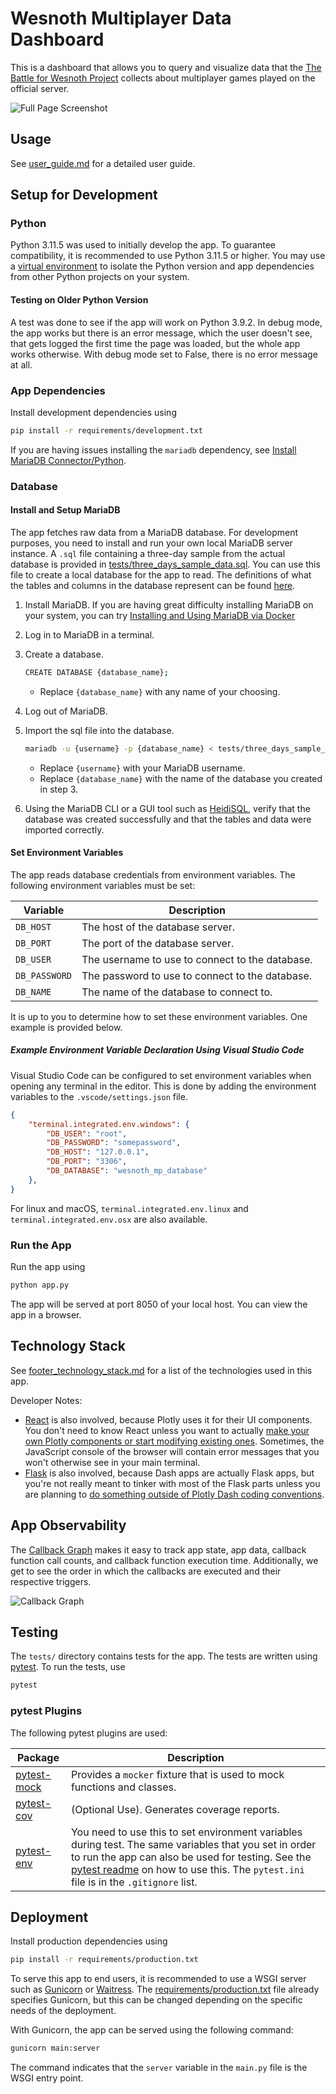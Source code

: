 # Wesnoth Multiplayer Data Dashboard

This is a dashboard that allows you to query and visualize data that the [The Battle for Wesnoth Project](https://wiki.wesnoth.org/Project) collects about multiplayer games played on the official server.

![Full Page Screenshot](readme_assets/full_page.png)

## Usage

See [user_guide.md](assets/markdown/user_guide.md) for a detailed user guide.

## Setup for Development

### Python

Python 3.11.5 was used to initially develop the app. To guarantee compatibility, it is recommended to use Python 3.11.5 or higher. You may use a [virtual environment](https://docs.python.org/3/library/venv.html) to isolate the Python version and app dependencies from other Python projects on your system.

#### Testing on Older Python Version

A test was done to see if the app will work on Python 3.9.2. In debug mode, the app works but there is an error message, which the user doesn't see, that gets logged the first time the page was loaded, but the whole app works otherwise. With debug mode set to False, there is no error message at all.

### App Dependencies

Install development dependencies using

```bash
pip install -r requirements/development.txt
```

If you are having issues installing the `mariadb` dependency, see [Install MariaDB Connector/Python](https://mariadb.com/docs/server/connect/programming-languages/python/install/).

### Database

#### Install and Setup MariaDB

The app fetches raw data from a MariaDB database. For development purposes, you need to install and run your own local MariaDB server instance. A `.sql` file containing a three-day sample from the actual database is provided in [tests/three_days_sample_data.sql](tests/three_days_sample_data.sql). You can use this file to create a local database for the app to read. The definitions of what the tables and columns in the database represent can be found [here](https://github.com/wesnoth/wesnoth/blob/master/utils/mp-server/table_definitions.sql).

1. Install MariaDB. If you are having great difficulty installing MariaDB on your system, you can try [Installing and Using MariaDB via Docker](https://mariadb.com/kb/en/installing-and-using-mariadb-via-docker/)
2. Log in to MariaDB in a terminal.
3. Create a database.

    ```bash
    CREATE DATABASE {database_name};
    ```

    - Replace `{database_name}` with any name of your choosing.

4. Log out of MariaDB.
5. Import the sql file into the database.

    ```bash
    mariadb -u {username} -p {database_name} < tests/three_days_sample_data.sql
    ```

    - Replace `{username}` with your MariaDB username.
    - Replace `{database_name}` with the name of the database you created in step 3.

6. Using the MariaDB CLI or a GUI tool such as [HeidiSQL](https://www.heidisql.com/), verify that the database was created successfully and that the tables and data were imported correctly.

#### Set Environment Variables

The app reads database credentials from environment variables. The following environment variables must be set:

| Variable     | Description                                      |
|--------------|--------------------------------------------------|
| `DB_HOST`    | The host of the database server.                 |
| `DB_PORT`    | The port of the database server.                 |
| `DB_USER`    | The username to use to connect to the database.  |
| `DB_PASSWORD`| The password to use to connect to the database.  |
| `DB_NAME`    | The name of the database to connect to.          |

It is up to you to determine how to set these environment variables. One example is provided below.

##### Example Environment Variable Declaration Using Visual Studio Code

Visual Studio Code can be configured to set environment variables when opening any terminal in the editor. This is done by adding the environment variables to the `.vscode/settings.json` file.

```json
{
    "terminal.integrated.env.windows": {
        "DB_USER": "root",
        "DB_PASSWORD": "somepassword",
        "DB_HOST": "127.0.0.1",
        "DB_PORT": "3306",
        "DB_DATABASE": "wesnoth_mp_database"
    },
}
```

For linux and macOS, `terminal.integrated.env.linux` and `terminal.integrated.env.osx` are also available.

### Run the App

Run the app using

```bash
python app.py
```

The app will be served at port 8050 of your local host. You can view the app in a browser.

## Technology Stack

See [footer_technology_stack.md](assets/markdown/footer_technology_stack.md) for a list of the technologies used in this app.

Developer Notes:

- [React](https://react.dev/) is also involved, because Plotly uses it for their UI components. You don't need to know React unless you want to actually [make your own Plotly components or start modifying existing ones](https://dash.plotly.com/react-for-python-developers). Sometimes, the JavaScript console of the browser will contain error messages that you won't otherwise see in your main terminal.
- [Flask](https://flask.palletsprojects.com) is also involved, because Dash apps are actually Flask apps, but you're not really meant to tinker with most of the Flask parts unless you are planning to [do something outside of Plotly Dash coding conventions](https://hackersandslackers.com/plotly-dash-with-flask/).

## App Observability

The [Callback Graph](https://dash.plotly.com/devtools#callback-graph) makes it easy to track app state, app data, callback function call counts, and callback function execution time. Additionally, we get to see the order in which the callbacks are executed and their respective triggers.

![Callback Graph](readme_assets/callback_graph.png)

## Testing

The `tests/` directory contains tests for the app. The tests are written using [pytest](https://docs.pytest.org/). To run the tests, use

```bash
pytest
```

### pytest Plugins

The following pytest plugins are used:

| Package | Description |
| --- | --- |
| [pytest-mock](https://pytest-mock.readthedocs.io/en/latest/) | Provides a `mocker` fixture that is used to mock functions and classes. |
| [pytest-cov](https://pytest-cov.readthedocs.io/en/latest/) | (Optional Use). Generates coverage reports. |
| [pytest-env](https://github.com/pytest-dev/pytest-env) | You need to use this to set environment variables during test. The same variables that you set in order to run the app can also be used for testing. See the [pytest readme](https://github.com/pytest-dev/pytest-env) on how to use this. The `pytest.ini` file is in the `.gitignore` list.|

## Deployment

Install production dependencies using

```bash
pip install -r requirements/production.txt
```

To serve this app to end users, it is recommended to use a WSGI server such as [Gunicorn](https://gunicorn.org/) or [Waitress](https://docs.pylonsproject.org/projects/waitress/en/latest/). The [requirements/production.txt](requirements/production.txt) file already specifies Gunicorn, but this can be changed depending on the specific needs of the deployment.

With Gunicorn, the app can be served using the following command:

```bash
gunicorn main:server
```

The command indicates that the `server` variable in the `main.py` file is the WSGI entry point.
